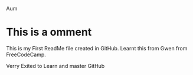 Aum

# This is a omment

This is my First ReadMe file created in GitHub.
Learnt this from Gwen from FreeCodeCamp.

Verry Exited to Learn and master GitHub
